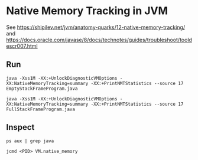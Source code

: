 # Native Memory Tracking in JVM
See https://shipilev.net/jvm/anatomy-quarks/12-native-memory-tracking/
and https://docs.oracle.com/javase/8/docs/technotes/guides/troubleshoot/tooldescr007.html

## Run
```shell
java -Xss1M -XX:+UnlockDiagnosticVMOptions -XX:NativeMemoryTracking=summary -XX:+PrintNMTStatistics --source 17 EmptyStackFrameProgram.java
```

```shell
java -Xss1M -XX:+UnlockDiagnosticVMOptions -XX:NativeMemoryTracking=summary -XX:+PrintNMTStatistics --source 17 FullStackFrameProgram.java
```

## Inspect
```shell
ps aux | grep java
```

```
jcmd <PID> VM.native_memory
```
